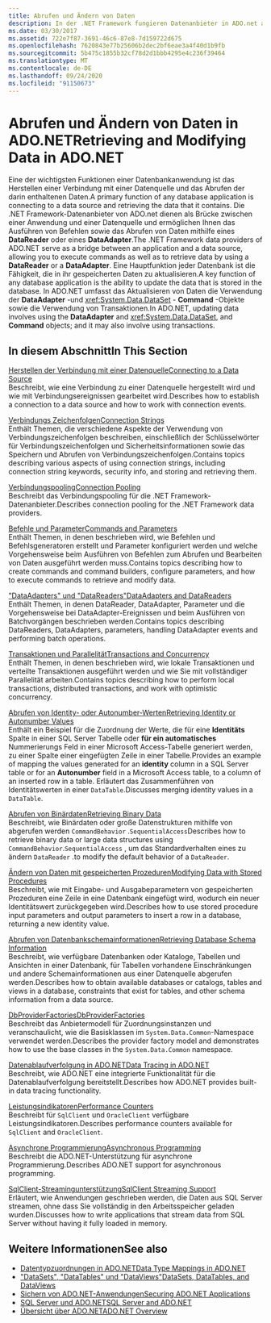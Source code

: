 ```yaml
---
title: Abrufen und Ändern von Daten
description: In der .NET Framework fungieren Datenanbieter in ADO.net als Brücke zwischen einer Anwendung und einer Datenquelle, um Daten zu lesen und zu aktualisieren.
ms.date: 03/30/2017
ms.assetid: 722e7f87-3691-46c6-87e8-7d159722d675
ms.openlocfilehash: 7620843e77b25606b2dec2bf6eae3a4f40d1b9fb
ms.sourcegitcommit: 5b475c1855b32cf78d2d1bbb4295e4c236f39464
ms.translationtype: MT
ms.contentlocale: de-DE
ms.lasthandoff: 09/24/2020
ms.locfileid: "91150673"
---
```

# <a name="retrieving-and-modifying-data-in-adonet"></a><span data-ttu-id="f3894-103">Abrufen und Ändern von Daten in ADO.NET</span><span class="sxs-lookup"><span data-stu-id="f3894-103">Retrieving and Modifying Data in ADO.NET</span></span>

<span data-ttu-id="f3894-104">Eine der wichtigsten Funktionen einer Datenbankanwendung ist das Herstellen einer Verbindung mit einer Datenquelle und das Abrufen der darin enthaltenen Daten.</span><span class="sxs-lookup"><span data-stu-id="f3894-104">A primary function of any database application is connecting to a data source and retrieving the data that it contains.</span></span> <span data-ttu-id="f3894-105">Die .NET Framework-Datenanbieter von ADO.net dienen als Brücke zwischen einer Anwendung und einer Datenquelle und ermöglichen Ihnen das Ausführen von Befehlen sowie das Abrufen von Daten mithilfe eines **DataReader** oder eines **DataAdapter**.</span><span class="sxs-lookup"><span data-stu-id="f3894-105">The .NET Framework data providers of ADO.NET serve as a bridge between an application and a data source, allowing you to execute commands as well as to retrieve data by using a **DataReader** or a **DataAdapter**.</span></span> <span data-ttu-id="f3894-106">Eine Hauptfunktion jeder Datenbank ist die Fähigkeit, die in ihr gespeicherten Daten zu aktualisieren.</span><span class="sxs-lookup"><span data-stu-id="f3894-106">A key function of any database application is the ability to update the data that is stored in the database.</span></span> <span data-ttu-id="f3894-107">In ADO.NET umfasst das Aktualisieren von Daten die Verwendung der **DataAdapter** -und <xref:System.Data.DataSet> - **Command** -Objekte sowie die Verwendung von Transaktionen.</span><span class="sxs-lookup"><span data-stu-id="f3894-107">In ADO.NET, updating data involves using the **DataAdapter** and <xref:System.Data.DataSet>, and **Command** objects; and it may also involve using transactions.</span></span>  
  
## <a name="in-this-section"></a><span data-ttu-id="f3894-108">In diesem Abschnitt</span><span class="sxs-lookup"><span data-stu-id="f3894-108">In This Section</span></span>  

 [<span data-ttu-id="f3894-109">Herstellen der Verbindung mit einer Datenquelle</span><span class="sxs-lookup"><span data-stu-id="f3894-109">Connecting to a Data Source</span></span>](connecting-to-a-data-source.md)  
 <span data-ttu-id="f3894-110">Beschreibt, wie eine Verbindung zu einer Datenquelle hergestellt wird und wie mit Verbindungsereignissen gearbeitet wird.</span><span class="sxs-lookup"><span data-stu-id="f3894-110">Describes how to establish a connection to a data source and how to work with connection events.</span></span>  
  
 [<span data-ttu-id="f3894-111">Verbindungs Zeichenfolgen</span><span class="sxs-lookup"><span data-stu-id="f3894-111">Connection Strings</span></span>](connection-strings.md)  
 <span data-ttu-id="f3894-112">Enthält Themen, die verschiedene Aspekte der Verwendung von Verbindungszeichenfolgen beschreiben, einschließlich der Schlüsselwörter für Verbindungszeichenfolgen und Sicherheitsinformationen sowie das Speichern und Abrufen von Verbindungszeichenfolgen.</span><span class="sxs-lookup"><span data-stu-id="f3894-112">Contains topics describing various aspects of using connection strings, including connection string keywords, security info, and storing and retrieving them.</span></span>  
  
 [<span data-ttu-id="f3894-113">Verbindungspooling</span><span class="sxs-lookup"><span data-stu-id="f3894-113">Connection Pooling</span></span>](connection-pooling.md)  
 <span data-ttu-id="f3894-114">Beschreibt das Verbindungspooling für die .NET Framework-Datenanbieter.</span><span class="sxs-lookup"><span data-stu-id="f3894-114">Describes connection pooling for the .NET Framework data providers.</span></span>  
  
 [<span data-ttu-id="f3894-115">Befehle und Parameter</span><span class="sxs-lookup"><span data-stu-id="f3894-115">Commands and Parameters</span></span>](commands-and-parameters.md)  
 <span data-ttu-id="f3894-116">Enthält Themen, in denen beschrieben wird, wie Befehlen und Befehlsgeneratoren erstellt und Parameter konfiguriert werden und welche Vorgehensweise beim Ausführen von Befehlen zum Abrufen und Bearbeiten von Daten ausgeführt werden muss.</span><span class="sxs-lookup"><span data-stu-id="f3894-116">Contains topics describing how to create commands and command builders, configure parameters, and how to execute commands to retrieve and modify data.</span></span>  
  
 [<span data-ttu-id="f3894-117">"DataAdapters" und "DataReaders"</span><span class="sxs-lookup"><span data-stu-id="f3894-117">DataAdapters and DataReaders</span></span>](dataadapters-and-datareaders.md)  
 <span data-ttu-id="f3894-118">Enthält Themen, in denen DataReader, DataAdapter, Parameter und die Vorgehensweise bei DataAdapter-Ereignissen und beim Ausführen von Batchvorgängen beschrieben werden.</span><span class="sxs-lookup"><span data-stu-id="f3894-118">Contains topics describing DataReaders, DataAdapters, parameters, handling DataAdapter events and performing batch operations.</span></span>  
  
 [<span data-ttu-id="f3894-119">Transaktionen und Parallelität</span><span class="sxs-lookup"><span data-stu-id="f3894-119">Transactions and Concurrency</span></span>](transactions-and-concurrency.md)  
 <span data-ttu-id="f3894-120">Enthält Themen, in denen beschrieben wird, wie lokale Transaktionen und verteilte Transaktionen ausgeführt werden und wie Sie mit vollständiger Parallelität arbeiten.</span><span class="sxs-lookup"><span data-stu-id="f3894-120">Contains topics describing how to perform local transactions, distributed transactions, and work with optimistic concurrency.</span></span>  
  
 [<span data-ttu-id="f3894-121">Abrufen von Identity- oder Autonumber-Werten</span><span class="sxs-lookup"><span data-stu-id="f3894-121">Retrieving Identity or Autonumber Values</span></span>](retrieving-identity-or-autonumber-values.md)  
 <span data-ttu-id="f3894-122">Enthält ein Beispiel für die Zuordnung der Werte, die für eine **Identitäts** Spalte in einer SQL Server Tabelle oder **für ein automatisches** Nummerierungs Feld in einer Microsoft Access-Tabelle generiert werden, zu einer Spalte einer eingefügten Zeile in einer Tabelle.</span><span class="sxs-lookup"><span data-stu-id="f3894-122">Provides an example of mapping the values generated for an **identity** column in a SQL Server table or for an **Autonumber** field in a Microsoft Access table, to a column of an inserted row in a table.</span></span> <span data-ttu-id="f3894-123">Erläutert das Zusammenführen von Identitätswerten in einer `DataTable`.</span><span class="sxs-lookup"><span data-stu-id="f3894-123">Discusses merging identity values in a `DataTable`.</span></span>  
  
 [<span data-ttu-id="f3894-124">Abrufen von Binärdaten</span><span class="sxs-lookup"><span data-stu-id="f3894-124">Retrieving Binary Data</span></span>](retrieving-binary-data.md)  
 <span data-ttu-id="f3894-125">Beschreibt, wie Binärdaten oder große Datenstrukturen mithilfe von abgerufen werden `CommandBehavior` .`SequentialAccess`</span><span class="sxs-lookup"><span data-stu-id="f3894-125">Describes how to retrieve binary data or large data structures using `CommandBehavior`.`SequentialAccess`</span></span> <span data-ttu-id="f3894-126">, um das Standardverhalten eines zu ändern `DataReader` .</span><span class="sxs-lookup"><span data-stu-id="f3894-126">to modify the default behavior of a `DataReader`.</span></span>  
  
 [<span data-ttu-id="f3894-127">Ändern von Daten mit gespeicherten Prozeduren</span><span class="sxs-lookup"><span data-stu-id="f3894-127">Modifying Data with Stored Procedures</span></span>](modifying-data-with-stored-procedures.md)  
 <span data-ttu-id="f3894-128">Beschreibt, wie mit Eingabe- und Ausgabeparametern von gespeicherten Prozeduren eine Zeile in eine Datenbank eingefügt wird, wodurch ein neuer Identitätswert zurückgegeben wird.</span><span class="sxs-lookup"><span data-stu-id="f3894-128">Describes how to use stored procedure input parameters and output parameters to insert a row in a database, returning a new identity value.</span></span>  
  
 [<span data-ttu-id="f3894-129">Abrufen von Datenbankschemainformationen</span><span class="sxs-lookup"><span data-stu-id="f3894-129">Retrieving Database Schema Information</span></span>](retrieving-database-schema-information.md)  
 <span data-ttu-id="f3894-130">Beschreibt, wie verfügbare Datenbanken oder Kataloge, Tabellen und Ansichten in einer Datenbank, für Tabellen vorhandene Einschränkungen und andere Schemainformationen aus einer Datenquelle abgerufen werden.</span><span class="sxs-lookup"><span data-stu-id="f3894-130">Describes how to obtain available databases or catalogs, tables and views in a database, constraints that exist for tables, and other schema information from a data source.</span></span>  
  
 [<span data-ttu-id="f3894-131">DbProviderFactories</span><span class="sxs-lookup"><span data-stu-id="f3894-131">DbProviderFactories</span></span>](dbproviderfactories.md)  
 <span data-ttu-id="f3894-132">Beschreibt das Anbietermodell für Zuordnungsinstanzen und veranschaulicht, wie die Basisklassen im `System.Data.Common`-Namespace verwendet werden.</span><span class="sxs-lookup"><span data-stu-id="f3894-132">Describes the provider factory model and demonstrates how to use the base classes in the `System.Data.Common` namespace.</span></span>  
  
 [<span data-ttu-id="f3894-133">Datenablaufverfolgung in ADO.NET</span><span class="sxs-lookup"><span data-stu-id="f3894-133">Data Tracing in ADO.NET</span></span>](data-tracing.md)  
 <span data-ttu-id="f3894-134">Beschreibt, wie ADO.NET eine integrierte Funktionalität für die Datenablaufverfolgung bereitstellt.</span><span class="sxs-lookup"><span data-stu-id="f3894-134">Describes how ADO.NET provides built-in data tracing functionality.</span></span>  
  
 [<span data-ttu-id="f3894-135">Leistungsindikatoren</span><span class="sxs-lookup"><span data-stu-id="f3894-135">Performance Counters</span></span>](performance-counters.md)  
 <span data-ttu-id="f3894-136">Beschreibt für `SqlClient` und `OracleClient` verfügbare Leistungsindikatoren.</span><span class="sxs-lookup"><span data-stu-id="f3894-136">Describes performance counters available for `SqlClient` and `OracleClient`.</span></span>  
  
 [<span data-ttu-id="f3894-137">Asynchrone Programmierung</span><span class="sxs-lookup"><span data-stu-id="f3894-137">Asynchronous Programming</span></span>](asynchronous-programming.md)  
 <span data-ttu-id="f3894-138">Beschreibt die ADO.NET-Unterstützung für asynchrone Programmierung.</span><span class="sxs-lookup"><span data-stu-id="f3894-138">Describes ADO.NET support for asynchronous programming.</span></span>  
  
 [<span data-ttu-id="f3894-139">SqlClient-Streamingunterstützung</span><span class="sxs-lookup"><span data-stu-id="f3894-139">SqlClient Streaming Support</span></span>](sqlclient-streaming-support.md)  
 <span data-ttu-id="f3894-140">Erläutert, wie Anwendungen geschrieben werden, die Daten aus SQL Server streamen, ohne dass Sie vollständig in den Arbeitsspeicher geladen wurden.</span><span class="sxs-lookup"><span data-stu-id="f3894-140">Discusses how to write applications that stream data from SQL Server without having it fully loaded in memory.</span></span>  
  
## <a name="see-also"></a><span data-ttu-id="f3894-141">Weitere Informationen</span><span class="sxs-lookup"><span data-stu-id="f3894-141">See also</span></span>

- [<span data-ttu-id="f3894-142">Datentypzuordnungen in ADO.NET</span><span class="sxs-lookup"><span data-stu-id="f3894-142">Data Type Mappings in ADO.NET</span></span>](data-type-mappings-in-ado-net.md)
- [<span data-ttu-id="f3894-143">"DataSets", "DataTables" und "DataViews"</span><span class="sxs-lookup"><span data-stu-id="f3894-143">DataSets, DataTables, and DataViews</span></span>](./dataset-datatable-dataview/index.md)
- [<span data-ttu-id="f3894-144">Sichern von ADO.NET-Anwendungen</span><span class="sxs-lookup"><span data-stu-id="f3894-144">Securing ADO.NET Applications</span></span>](securing-ado-net-applications.md)
- [<span data-ttu-id="f3894-145">SQL Server und ADO.NET</span><span class="sxs-lookup"><span data-stu-id="f3894-145">SQL Server and ADO.NET</span></span>](./sql/index.md)
- [<span data-ttu-id="f3894-146">Übersicht über ADO.NET</span><span class="sxs-lookup"><span data-stu-id="f3894-146">ADO.NET Overview</span></span>](ado-net-overview.md)
